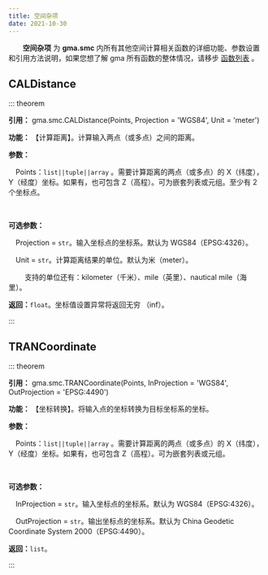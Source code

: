 ```yaml
---
title: 空间杂项
date: 2021-10-30
---
```


**&emsp;&emsp;空间杂项** 为 **gma.smc** 内所有其他空间计算相关函数的详细功能、参数设置和引用方法说明，如果您想了解 gma 所有函数的整体情况，请移步 [函数列表](/Functions/Function.html) 。

## CALDistance<Badge text="1.0.5 +"/>
::: theorem

**引用：**  gma.smc.CALDistance(Points, Projection = 'WGS84', Unit = 'meter')

**功能：** 【计算距离】。计算输入两点（或多点）之间的距离。

**参数：**

&emsp;Points：`list||tuple||array` 。需要计算距离的两点（或多点）的 X（纬度），Y（经度）坐标。如果有，也可包含 Z（高程）。可为嵌套列表或元组。至少有 2 个坐标点。

​    <Boxx type='tips' title='示例' content='Points = [(130.1, 45.2), (131.5, 40.2)]'/>


**可选参数：**

&emsp;Projection = `str`。输入坐标点的坐标系。默认为 WGS84（EPSG:4326）。

&emsp;Unit = `str`。计算距离结果的单位。默认为米（meter）。

​    &emsp;&emsp;支持的单位还有：kilometer（千米）、mile（英里）、nautical mile（海里）。

**返回：**`float`。坐标值设置异常将返回无穷 （inf）。

:::

## TRANCoordinate<Badge text="1.0.5 +"/>
::: theorem

**引用：**  gma.smc.TRANCoordinate(Points, InProjection = 'WGS84', OutProjection = 'EPSG:4490')

**功能：** 【坐标转换】。将输入点的坐标转换为目标坐标系的坐标。

**参数：**

&emsp;Points：`list||tuple||array` 。需要计算距离的两点（或多点）的 X（纬度），Y（经度）坐标。如果有，也可包含 Z（高程）。可为嵌套列表或元组。

​    <Boxx type='tips' title='示例' content='Points = [(130.1, 45.2), (131.5, 40.2)]'/>

**可选参数：**

&emsp;InProjection = `str`。输入坐标点的坐标系。默认为 WGS84（EPSG:4326）。

&emsp;OutProjection = `str`。输出坐标点的坐标系。默认为 China Geodetic Coordinate System 2000（EPSG:4490）。

**返回：**`list`。

:::
